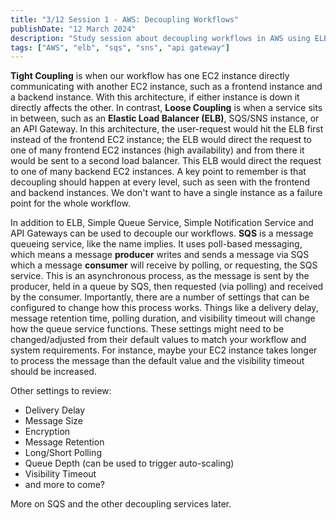 ```yaml
---
title: "3/12 Session 1 - AWS: Decoupling Workflows"
publishDate: "12 March 2024"
description: "Study session about decoupling workflows in AWS using ELB, SQS and other services"
tags: ["AWS", "elb", "sqs", "sns", "api gateway"]
---
```


**Tight Coupling** is when our workflow has one EC2 instance directly communicating with another EC2 instance, such as a frontend instance and a backend instance. With this architecture, if either instance is down it directly affects the other. In contrast, **Loose Coupling** is when a service sits in between, such as an **Elastic Load Balancer (ELB)**, SQS/SNS instance, or an API Gateway. In this architecture, the user-request would hit the ELB first instead of the frontend EC2 instance; the ELB would direct the request to one of many frontend EC2 instances (high availability) and from there it would be sent to a second load balancer. This ELB would direct the request to one of many backend EC2 instances. A key point to remember is that decoupling should happen at every level, such as seen with the frontend and backend instances. We don't want to have a single instance as a failure point for the whole workflow.

In addition to ELB, Simple Queue Service, Simple Notification Service and API Gateways can be used to decouple our workflows. **SQS** is a message queueing service, like the name implies. It uses poll-based messaging, which means a message **producer** writes and sends a message via SQS which a message **consumer** will receive by polling, or requesting, the SQS service. This is an asynchronous process, as the message is sent by the producer, held in a queue by SQS, then requested (via polling) and received by the consumer. Importantly, there are a number of settings that can be configured to change how this process works. Things like a delivery delay, message retention time, polling duration, and visibility timeout will change how the queue service functions. These settings might need to be changed/adjusted from their default values to match your workflow and system requirements. For instance, maybe your EC2 instance takes longer to process the message than the default value and the visibility timeout should be increased.

Other settings to review:

- Delivery Delay
- Message Size
- Encryption
- Message Retention
- Long/Short Polling
- Queue Depth (can be used to trigger auto-scaling)
- Visibility Timeout
- and more to come?

More on SQS and the other decoupling services later.
